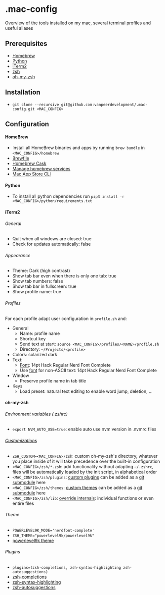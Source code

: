 # .mac-config
Overview of the tools installed on my mac, several terminal profiles and useful aliases

## Prerequisites
- [Homebrew](https://brew.sh/)
- [Python](https://brew.sh/)
- [iTerm2](https://www.iterm2.com/)
- [zsh](http://www.zsh.org/)
- [oh-my-zsh](https://ohmyz.sh/)


## Installation
- `git clone --recursive git@github.com:vanpeerdevelopment/.mac-config.git <MAC_CONFIG>` 


## Configuration
#### HomeBrew
- Install all HomeBrew binaries and apps by running `brew bundle` in `<MAC_CONFIG>/homebrew`
- [Brewfile](https://github.com/Homebrew/homebrew-bundle)
- [Homebrew Cask](https://github.com/Homebrew/homebrew-cask)
- [Manage homebrew services](https://github.com/Homebrew/homebrew-services)
- [Mac App Store CLI](https://github.com/mas-cli/mas)

#### Python
- To install all python dependencies run `pip3 install -r <MAC_CONFIG>/python/requirements.txt`

#### iTerm2
###### General
- Quit when all windows are closed: true
- Check for updates automatically: false

###### Appearance
- Theme: Dark (high contrast)
- Show tab bar even when there is only one tab: true
- Show tab numbers: false
- Show tab bar in fullscreen: true
- Show profile name: true
 
###### Profiles
For each profile adapt user configuration in `profile.sh` and:
- General
    - Name: profile name
    - Shortcut key
    - Send text at start: `source <MAC_CONFIG>/profiles/<NAME>/profile.sh`
    - Directory: `~/Projects/<profile>`
- Colors: solarized dark
- Text: 
    - [Font](https://github.com/ryanoasis/nerd-fonts): 14pt Hack Regular Nerd Font Complete
    - Use [font](https://github.com/ryanoasis/nerd-fonts) for non-ASCII text: 14pt Hack Regular Nerd Font Complete  
- Window
    - Preserve profile name in tab title 
- Keys
    - Load preset: natural text editing to enable word jump, deletion, ...
    
    
#### oh-my-zsh
###### Environment variables (.zshrc)
- `export NVM_AUTO_USE=true`: enable auto use nvm version in .nvmrc files

###### [Customizations](https://github.com/robbyrussell/oh-my-zsh/wiki/Customization)
- `ZSH_CUSTOM=<MAC_CONFIG>/zsh`: custom oh-my-zsh's directory, whatever you place inside of it will take precedence over the built-in configuration
- `<MAC_CONFIG>/zsh/*.zsh`: add functionality without adapting `~/.zshrc`, files will be automatically loaded by the init script, in alphabetical order
- `<MAC_CONFIG>/zsh/plugins`: [custom plugins](https://github.com/robbyrussell/oh-my-zsh/wiki/Customization#overriding-and-adding-plugins) can be added as a [git submodule](https://blog.github.com/2016-02-01-working-with-submodules/) here
- `<MAC_CONFIG>/zsh/themes`: [custom themes](https://github.com/robbyrussell/oh-my-zsh/wiki/Customization#overriding-and-adding-themes) can be added as a [git submodule](https://blog.github.com/2016-02-01-working-with-submodules/) here
- `<MAC_CONFIG>/zsh/lib`: [override internals](https://github.com/robbyrussell/oh-my-zsh/wiki/Customization#overriding-internals): individual functions or even entire files

###### Theme
- `POWERLEVEL9K_MODE='nerdfont-complete'`
- `ZSH_THEME="powerlevel9k/powerlevel9k"`
- [powerlevel9k theme](https://github.com/bhilburn/powerlevel9k)

###### Plugins
- `plugins=(zsh-completions, zsh-syntax-highlighting zsh-autosuggestions)`
- [zsh-completions](https://github.com/zsh-users/zsh-completions)
- [zsh-syntax-highlighting](https://github.com/zsh-users/zsh-syntax-highlighting)
- [zsh-autosuggestions](https://github.com/zsh-users/zsh-autosuggestions)